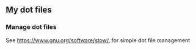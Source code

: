 ## My dot files

### Manage dot files

See https://www.gnu.org/software/stow/, for simple dot file management

